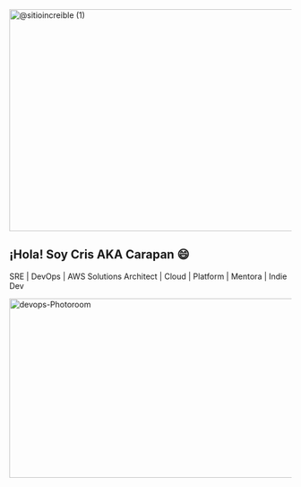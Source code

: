 <img width="1584" height="396" alt="@sitioincreible (1)" src="https://github.com/user-attachments/assets/156a0491-9cf4-4f20-a87b-da6ea392d17f" />

## ¡Hola! Soy Cris AKA Carapan 😄
SRE | DevOps | AWS Solutions Architect | Cloud | Platform | Mentora | Indie Dev

<img width="1280" height="320" alt="devops-Photoroom" src="https://github.com/user-attachments/assets/2cbed87e-ee33-4039-8321-0de323d78ac7" />



<!--
**misscarapan/misscarapan** is a ✨ _special_ ✨ repository because its `README.md` (this file) appears on your GitHub profile.

Here are some ideas to get you started:

- 🔭 I’m currently working on ...
- 🌱 I’m currently learning ...
- 👯 I’m looking to collaborate on ...
- 🤔 I’m looking for help with ...
- 💬 Ask me about ...
- 📫 How to reach me: ...
- 😄 Pronouns: ...
- ⚡ Fun fact: ...
-->
